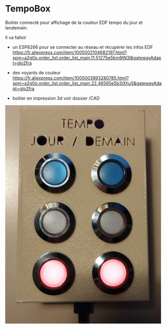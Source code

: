 # TempoBox
Boitier connecté pour affichage de la couleur EDF tempo du jour et lendemain.

Il va falloir 
 - un ESP8266 pour se connecter au réseau et récupérer les infos EDF
<https://fr.aliexpress.com/item/1005002104682197.html?spm=a2g0o.order_list.order_list_main.11.51275e5bm8tN3l&gatewayAdapt=glo2fra>

 - des voyants de couleur
<https://fr.aliexpress.com/item/1005003993280785.html?spm=a2g0o.order_list.order_list_main.22.46595e5b3iXhu5&gatewayAdapt=glo2fra>
 
 - boitier en impression 3d
	voir dossier /CAD



<img src="IMG/1.jpg" width="500"/>



